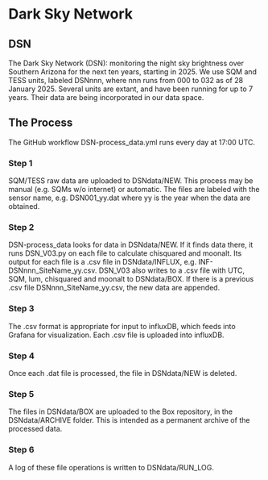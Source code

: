# Dark Sky Network
## DSN
The Dark Sky Network (DSN): monitoring the night sky brightness over Southern Arizona 
for the next ten years, starting in 2025. We use SQM and TESS units, labeled DSNnnn,
where nnn runs from 000 to 032 as of 28 January 2025. Several units are extant, and have
been running for up to 7 years. Their data are being incorporated in our data space.
## The Process
The GitHub workflow DSN-process_data.yml runs every day at 17:00 UTC. 
### Step 1
SQM/TESS raw data are uploaded to DSNdata/NEW. This process may be manual
(e.g. SQMs w/o internet) or automatic. The files are labeled with the sensor
name, e.g. DSN001_yy.dat where yy is the year when the data are obtained.
### Step 2
DSN-process_data looks for data in DSNdata/NEW. If it finds data there, 
it runs DSN_V03.py on each file to calculate chisquared and moonalt. 
Its output for each file is a .csv file in DSNdata/INFLUX, e.g. 
INF-DSNnnn_SiteName_yy.csv. DSN_V03 also writes to a .csv file with UTC, SQM, lum, 
chisquared and moonalt to DSNdata/BOX. If there is a previous .csv
file DSNnnn_SiteName_yy.csv, the new data are appended.
### Step 3
The .csv format is appropriate for input to influxDB, which 
feeds into Grafana for visualization. Each .csv file is uploaded into
influxDB. 
### Step 4
Once each .dat file is processed, the file in DSNdata/NEW is deleted. 
### Step 5
The files in DSNdata/BOX are uploaded to the Box repository, in the DSNdata/ARCHIVE
folder. This is intended as a permanent archive of the processed data.
### Step 6
A log of these file operations is written to DSNdata/RUN_LOG.
